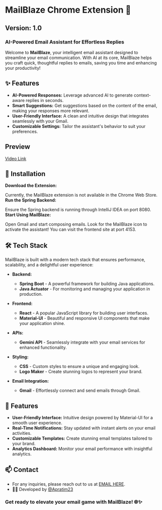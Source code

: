 # MailBlaze Chrome Extension 📧

## Version: 1.0

### AI-Powered Email Assistant for Effortless Replies

Welcome to **MailBlaze**, your intelligent email assistant designed to streamline your email communication. With AI at its core, MailBlaze helps you craft quick, thoughtful replies to emails, saving you time and enhancing your productivity!

## ✨ Features

- **AI-Powered Responses:** Leverage advanced AI to generate context-aware replies in seconds.
- **Smart Suggestions:** Get suggestions based on the content of the email, making your responses more relevant.
- **User-Friendly Interface:** A clean and intuitive design that integrates seamlessly with your Gmail.
- **Customizable Settings:** Tailor the assistant's behavior to suit your preferences.

## Preview 

[Video Link](https://github.com/Apratim23/MailBlaze/blob/main/Preview/2025-07-23%2017-55-56.mkv)

## 🔗 Installation

**Download the Extension:**

Currently, the MailBlaze extension is not available in the Chrome Web Store.
**Run the Spring Backend:**

Ensure the Spring backend is running through IntelliJ IDEA on port 8080.
**Start Using MailBlaze:**      

Open Gmail and start composing emails. Look for the MailBlaze icon to activate the assistant! You can visit the frontend site at port 4153.
## 🛠 Tech Stack

MailBlaze is built with a modern tech stack that ensures performance, scalability, and a delightful user experience:

- **Backend:** 
  - **Spring Boot** - A powerful framework for building Java applications.
  - **Java Actuator** - For monitoring and managing your application in production.

- **Frontend:** 
  - **React** - A popular JavaScript library for building user interfaces.
  - **Material-UI** - Beautiful and responsive UI components that make your application shine.

- **APIs:**
  - **Gemini API** - Seamlessly integrate with your email services for enhanced functionality.

- **Styling:**
  - **CSS** - Custom styles to ensure a unique and engaging look.
  - **Logo Maker** - Create stunning logos to represent your brand.

- **Email Integration:**
  - **Gmail** - Effortlessly connect and send emails through Gmail.

## 🌟 Features

- **User-Friendly Interface:** Intuitive design powered by Material-UI for a smooth user experience.
- **Real-Time Notifications:** Stay updated with instant alerts on your email activities.
- **Customizable Templates:** Create stunning email templates tailored to your brand.
- **Analytics Dashboard:** Monitor your email performance with insightful analytics.

## 📫 Contact
- For any inquiries, please reach out to us at [EMAIL HERE](apratimdutta.2003@gmail.com).
- 🧑‍💻 Developed by [@Apratim23](www.github.com/Apratim23)

### Get ready to elevate your email game with MailBlaze! 🌐✨
    
      
